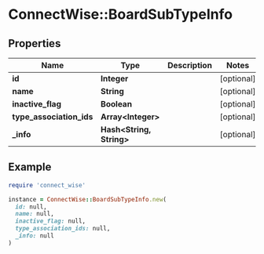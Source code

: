# ConnectWise::BoardSubTypeInfo

## Properties

| Name | Type | Description | Notes |
| ---- | ---- | ----------- | ----- |
| **id** | **Integer** |  | [optional] |
| **name** | **String** |  | [optional] |
| **inactive_flag** | **Boolean** |  | [optional] |
| **type_association_ids** | **Array&lt;Integer&gt;** |  | [optional] |
| **_info** | **Hash&lt;String, String&gt;** |  | [optional] |

## Example

```ruby
require 'connect_wise'

instance = ConnectWise::BoardSubTypeInfo.new(
  id: null,
  name: null,
  inactive_flag: null,
  type_association_ids: null,
  _info: null
)
```

